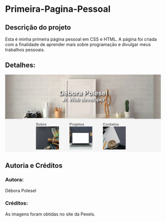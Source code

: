 # Primeira-Pagina-Pessoal

## Descrição do projeto
Esta é minha primeira página pessoal em CSS e HTML. 
A página foi criada com a finalidade de aprender mais sobre programação e divulgar meus trabalhos pessoais.

## Detalhes:
![Imagem da página](https://github.com/deborapolesel/Primeira-Pagina-Pessoal/blob/master/css/fotoprojeto2.png)

## Autoria e Créditos

### Autora:
Débora Polesel

### Créditos:
As imagens foram obtidas no site da Pexels.
